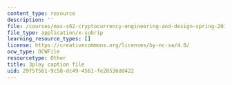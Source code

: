 ```yaml
---
content_type: resource
description: ''
file: /courses/mas-s62-cryptocurrency-engineering-and-design-spring-2018/29f5f5619c58dc494561fe28536dd422_VT2o4KCEbes.srt
file_type: application/x-subrip
learning_resource_types: []
license: https://creativecommons.org/licenses/by-nc-sa/4.0/
ocw_type: OCWFile
resourcetype: Other
title: 3play caption file
uid: 29f5f561-9c58-dc49-4561-fe28536dd422
---
```

